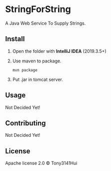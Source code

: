 # StringForString

A Java Web Service To Supply Strings.

## Install

1. Open the folder with **IntelliJ IDEA** (2019.3.5+)
2. Use maven to package.

    ```
    mvn package
    ```
3. Put .jar in tomcat server.

## Usage

Not Decided Yet!

## Contributing

Not Decided Yet!

## License

Apache license 2.0 © Tony3141Hui
